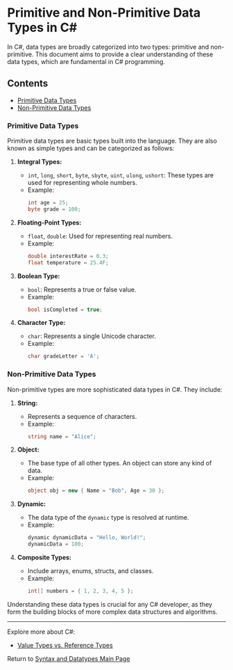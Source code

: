 # Primitive and Non-Primitive Data Types in C#

In C#, data types are broadly categorized into two types: primitive and non-primitive. This document aims to provide a clear understanding of these data types, which are fundamental in C# programming.

## Contents

- [Primitive Data Types](#primitive-data-types)
- [Non-Primitive Data Types](#non-primitive-data-types)

### Primitive Data Types

Primitive data types are basic types built into the language. They are also known as simple types and can be categorized as follows:

1. **Integral Types:**
   - `int`, `long`, `short`, `byte`, `sbyte`, `uint`, `ulong`, `ushort`: These types are used for representing whole numbers.
   - Example:
     ```csharp
     int age = 25;
     byte grade = 100;
     ```

2. **Floating-Point Types:**
   - `float`, `double`: Used for representing real numbers.
   - Example:
     ```csharp
     double interestRate = 0.3;
     float temperature = 25.4F;
     ```

3. **Boolean Type:**
   - `bool`: Represents a true or false value.
   - Example:
     ```csharp
     bool isCompleted = true;
     ```

4. **Character Type:**
   - `char`: Represents a single Unicode character.
   - Example:
     ```csharp
     char gradeLetter = 'A';
     ```

### Non-Primitive Data Types

Non-primitive types are more sophisticated data types in C#. They include:

1. **String:**
   - Represents a sequence of characters.
   - Example:
     ```csharp
     string name = "Alice";
     ```

2. **Object:**
   - The base type of all other types. An object can store any kind of data.
   - Example:
     ```csharp
     object obj = new { Name = "Bob", Age = 30 };
     ```

3. **Dynamic:**
   - The data type of the `dynamic` type is resolved at runtime.
   - Example:
     ```csharp
     dynamic dynamicData = "Hello, World!";
     dynamicData = 100;
     ```

4. **Composite Types:**
   - Include arrays, enums, structs, and classes.
   - Example:
     ```csharp
     int[] numbers = { 1, 2, 3, 4, 5 };
     ```

Understanding these data types is crucial for any C# developer, as they form the building blocks of more complex data structures and algorithms.

---

Explore more about C#:
- [Value Types vs. Reference Types](./Value_and_Reference_Types.md)

Return to [Syntax and Datatypes Main Page](./README.md)
